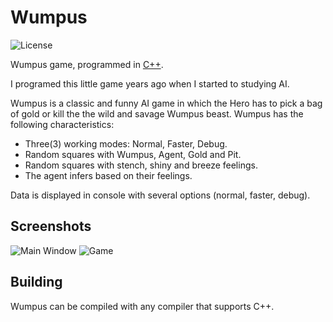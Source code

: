Wumpus
=====
![License](https://img.shields.io/badge/License-GPLv3-blue.svg)

Wumpus game, programmed in [C++](https://en.wikipedia.org/wiki/C%2B%2B). 

I programed this little game years ago when I started to studying AI. 

Wumpus is a classic and funny AI game in which the Hero has to pick a bag of gold or kill the the wild and savage Wumpus beast. Wumpus has the following characteristics:
* Three(3) working modes: Normal, Faster, Debug.
* Random squares with Wumpus, Agent, Gold and Pit.
* Random squares with stench, shiny and breeze feelings.
* The agent infers based on their feelings.

Data is displayed in console with several options (normal, faster, debug).

## Screenshots

![Main Window](http://i.imgur.com/77LvL4S.png)
![Game](http://i.imgur.com/9HqROZC.png)

## Building

Wumpus can be compiled with any compiler that supports C++.


